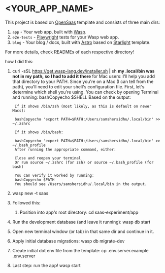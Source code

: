 # <YOUR_APP_NAME>

This project is based on [OpenSaas](https://opensaas.sh) template and consists of three main dirs:
1. `app` - Your web app, built with [Wasp](https://wasp-lang.dev).
2. `e2e-tests` - [Playwright](https://playwright.dev/) tests for your Wasp web app.
3. `blog` - Your blog / docs, built with [Astro](https://docs.astro.build) based on [Starlight](https://starlight.astro.build/) template.

For more details, check READMEs of each respective directory!



how I did this:
1. curl -sSL https://get.wasp-lang.dev/installer.sh | sh
    **my .local/bin was not in my path, so I had to add it there**
    for Mac users:
        I'll help you add that directory to your PATH. Since you're on a Mac (I can tell from the path), you'll need to edit your shell's configuration file.
        First, let's determine which shell you're using. You can check by opening Terminal and running:
        bashCopyecho $SHELL
        Based on the output:

        If it shows /bin/zsh (most likely, as this is default on newer Macs):

        bashCopyecho 'export PATH=$PATH:/Users/samshersidhu/.local/bin' >> ~/.zshrc

        If it shows /bin/bash:

        bashCopyecho 'export PATH=$PATH:/Users/samshersidhu/.local/bin' >> ~/.bash_profile
        After running the appropriate command, either:

        Close and reopen your terminal
        Or run source ~/.zshrc (for zsh) or source ~/.bash_profile (for bash)

        You can verify it worked by running:
        bashCopyecho $PATH
        You should see /Users/samshersidhu/.local/bin in the output.
2. wasp new -t saas
3. Followed this:
    1. Position into app's root directory:
    cd saas-experiment/app

  2. Run the development database (and leave it running):
    wasp db start

  3. Open new terminal window (or tab) in that same dir and continue in it.

  4. Apply initial database migrations:
    wasp db migrate-dev

  5. Create initial dot env file from the template:
    cp .env.server.example .env.server

  6. Last step: run the app!
    wasp start